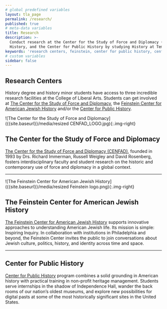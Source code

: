 ```yaml
---
# global predefined variables
layout: tla_page
permalink: /research/
published: true
# meta-data variables
title: Research
description: >- 
  Conduct research at the Center for the Study of Force and Diplomacy (CENFAD), the Feinstein Center for American Jewish 
  History, and the Center for Public History by studying History at Temple University’s College of Liberal Arts.
keywords: 'research centers, feinstein, center for public history, cenfad'
# custom variables
sidebar: false
---
```

## Research Centers
History degree and history minor students have access to three incredible research facilities at the College of Liberal Arts. Students can get involved at [The Center for the Study of Force and Diplomacy](#the-center-for-the-study-of-force-and-diplomacy), the [Feinstein Center for American Jewish History](#the-feinstein-center-for-american-jewish-history) and/or the [Center for Public History](#center-for-public-history).

![The Center for the Study of Force and Diplomacy]({{site.baseurl}}/media/resized CENFAD_LOGO.jpg){:.img-right}
## The Center for the Study of Force and Diplomacy
[The Center for the Study of Force and Diplomacy (CENFAD)](https://develop.cla.temple.edu/center-for-the-study-of-force-and-diplomacy/), founded in 1993 by Drs. Richard Immerman, Russell Weigley and David Rosenberg, fosters interdisciplinary faculty and student research on the historic and contemporary use of force and diplomacy in a global context.

___

![The Feinstein Center for American Jewish History]({{site.baseurl}}/media/resized Feinstein logo.png){:.img-right}
## The Feinstein Center for American Jewish History
[The Feinstein Center for American Jewish History](http://www.cla.temple.edu/feinsteincenter/) supports innovative approaches to understanding American Jewish life. Its mission is simple: Inspiring Inquiry. In collaboration with institutions in Philadelphia and beyond, the Feinstein Center invites the public to join conversations about Jewish culture, politics, history, and identity across time and space.

___

## Center for Public History
[Center for Public History](http://sites.temple.edu/centerforpublichistory/) program combines a solid grounding in American history with practical training in non-profit heritage management. Students serve internships in the shadow of Independence Hall, wander the back rooms of our nation’s oldest museums, and explore new possibilities for digital pasts at some of the most historically significant sites in the United States.
